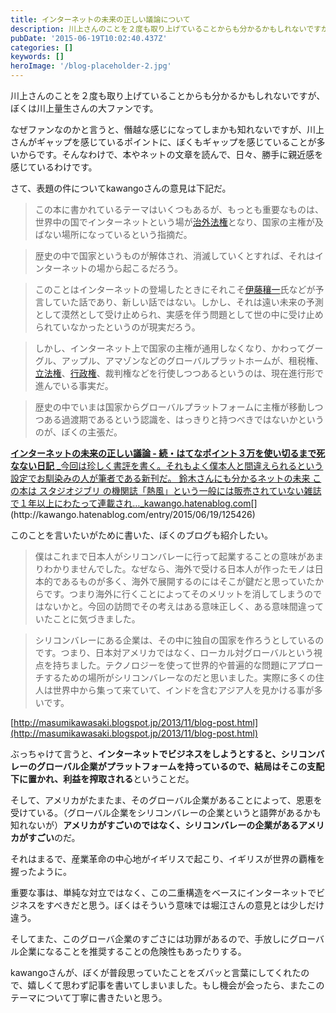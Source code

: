 ```yaml
---
title: インターネットの未来の正しい議論について
description: 川上さんのことを２度も取り上げていることからも分かるかもしれないですが、ぼくは川上量生さんの大ファンです。
pubDate: '2015-06-19T10:02:40.437Z'
categories: []
keywords: []
heroImage: '/blog-placeholder-2.jpg'
---
```


川上さんのことを２度も取り上げていることからも分かるかもしれないですが、ぼくは川上量生さんの大ファンです。

なぜファンなのかと言うと、僭越な感じになってしまかも知れないですが、川上さんがギャップを感じているポイントに、ぼくもギャップを感じていることが多いからです。そんなわけで、本やネットの文章を読んで、日々、勝手に親近感を感じているわけです。

さて、表題の件についてkawangoさんの意見は下記だ。

> この本に書かれているテーマはいくつもあるが、もっとも重要なものは、世界中の国でインターネットという場が[治外法権](https://medium.com/p/5723f075d002/edit)となり、国家の主権が及ばない場所になっているという指摘だ。

> 歴史の中で国家というものが解体され、消滅していくとすれば、それはインターネットの場から起こるだろう。

> このことはインターネットの登場したときにそれこそ[伊藤穰一](https://medium.com/p/5723f075d002/edit)氏などが予言していた話であり、新しい話ではない。しかし、それは遠い未来の予測として漠然として受け止められ、実感を伴う問題として世の中に受け止められていなかったというのが現実だろう。

> しかし、インターネット上で国家の主権が通用しなくなり、かわってグーグル、アップル、アマゾンなどのグローバルプラットホームが、租税権、[立法権](https://medium.com/p/5723f075d002/edit)、[行政権](https://medium.com/p/5723f075d002/edit)、裁判権などを行使しつつあるというのは、現在進行形で進んでいる事実だ。

> 歴史の中でいまは国家からグローバルプラットフォームに主権が移動しつつある過渡期であるという認識を、はっきりと持つべきではないかというのが、ぼくの主張だ。

[**インターネットの未来の正しい議論 - 続・はてなポイント３万を使い切るまで死なない日記**
_今回は珍しく書評を書く。それもよく僕本人と間違えられるという設定でお馴染みの人が筆者である新刊だ。 鈴木さんにも分かるネットの未来 この本は スタジオジブリ の機関誌「熱風」という一般には販売されていない雑誌で１年以上にわたって連載され…_kawango.hatenablog.com](http://kawango.hatenablog.com/entry/2015/06/19/125426 "http://kawango.hatenablog.com/entry/2015/06/19/125426")[](http://kawango.hatenablog.com/entry/2015/06/19/125426)

このことを言いたいがために書いた、ぼくのブログも紹介したい。

> 僕はこれまで日本人がシリコンバレーに行って起業することの意味があまりわかりませんでした。なぜなら、海外で受ける日本人が作ったモノは日本的であるものが多く、海外で展開するのにはそこが鍵だと思っていたからです。つまり海外に行くことによってそのメリットを消してしまうのではないかと。今回の訪問でその考えはある意味正しく、ある意味間違っていたことに気づきました。

> シリコンバレーにある企業は、その中に独自の国家を作ろうとしているのです。つまり、日本対アメリカではなく、ローカル対グローバルという視点を持ちました。テクノロジーを使って世界的や普遍的な問題にアプローチするための場所がシリコンバレーなのだと思いました。実際に多くの住人は世界中から集って来ていて、インドを含むアジア人を見かける事が多いです。

[http://masumikawasaki.blogspot.jp/2013/11/blog-post.html](http://masumikawasaki.blogspot.jp/2013/11/blog-post.html)

ぶっちゃけて言うと、**インターネットでビジネスをしようとすると、シリコンバレーのグローバル企業がプラットフォームを持っているので、結局はそこの支配下に置かれ、利益を搾取される**ということだ。

そして、アメリカがたまたま、そのグローバル企業があることによって、恩恵を受けている。（グローバル企業をシリコンバレーの企業というと語弊があるかも知れないが）**アメリカがすごいのではなく、シリコンバレーの企業があるアメリカがすごい**のだ。

それはまるで、産業革命の中心地がイギリスで起こり、イギリスが世界の覇権を握ったように。

重要な事は、単純な対立ではなく、この二重構造をベースにインターネットでビジネスをすべきだと思う。ぼくはそういう意味では堀江さんの意見とは少しだけ違う。

そしてまた、このグローバ企業のすごさには功罪があるので、手放しにグローバル企業になることを推奨することの危険性もあったりする。

kawangoさんが、ぼくが普段思っていたことをズバッと言葉にしてくれたので、嬉しくて思わず記事を書いてしまいました。もし機会が会ったら、またこのテーマについて丁寧に書きたいと思う。